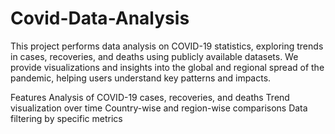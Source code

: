 # Covid-Data-Analysis

This project performs data analysis on COVID-19 statistics, exploring trends in cases, recoveries, and deaths using publicly available datasets. We provide visualizations and insights into the global and regional spread of the pandemic, helping users understand key patterns and impacts.

Features
Analysis of COVID-19 cases, recoveries, and deaths
Trend visualization over time
Country-wise and region-wise comparisons
Data filtering by specific metrics

